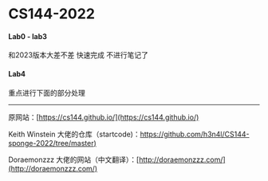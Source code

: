 # CS144-2022

#### Lab0 - lab3

和2023版本大差不差  快速完成 不进行笔记了 

#### Lab4 

重点进行下面的部分处理


---

原网站：[https://cs144.github.io/](https://cs144.github.io/)

Keith Winstein 大佬的仓库（startcode)：[https://github.com/h3n4l/CS144-sponge-2022/tree/master)](https://github.com/h3n4l/CS144-sponge-2022/tree/master)

Doraemonzzz 大佬的网站（中文翻译）：[http://doraemonzzz.com/](http://doraemonzzz.com/)
